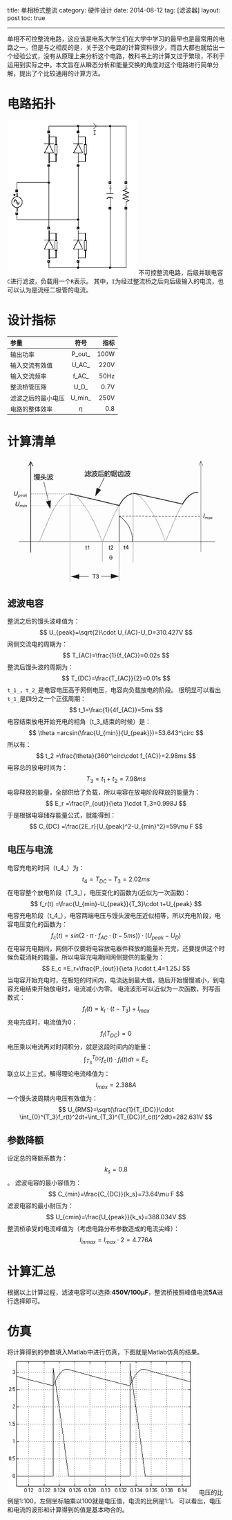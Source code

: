 title: 单相桥式整流
category: 硬件设计
date: 2014-08-12
tag: [滤波器]
layout: post
toc: true

---

单相不可控整流电路，这应该是电系大学生们在大学中学习的最早也是最常用的电路之一。但是与之相反的是，关于这个电路的计算资料很少，而且大都也就给出一个经验公式，没有从原理上来分析这个电路，教科书上的计算又过于繁琐，不利于运用到实际之中。本文旨在从瞬态分析和能量交换的角度对这个电路进行简单分解，提出了个比较通用的计算方法。
<!--more-->

# 电路拓扑
![电路拓扑](/img/bridge-rectifier/schematics.gif)
不可控整流电路，后级并联电容`C`进行滤波，负载用一个`R`表示。
其中，`I`为经过整流桥之后向后级输入的电流，也可以认为是流经二极管的电流。

# 设计指标
|参量|符号|指标|
|:---|:---:|---:|
|输出功率|P_out_|100W|
|输入交流有效值|U_AC_|220V|
|输入交流频率|f_AC_|50Hz|
|整流桥管压降|U_D_|0.7V|
|滤波之后的最小电压|U_min_|250V|
|电路的整体效率|η|0.8|

# 计算清单
![波形图](/img/bridge-rectifier/wave.gif)

## 滤波电容
整流之后的馒头波峰值为：
$$
U_{peak}=\sqrt{2}\cdot U_{AC}-U_D=310.427V
$$
网侧交流电的周期为：
$$
T_{AC}=\frac{1}{f_{AC}}=0.02s
$$
整流后馒头波的周期为：
$$
T_{DC}=\frac{T_{AC}}{2}=0.01s
$$
`t_1_`，`t_2_`是电容电压高于网侧电压，电容向负载放电的阶段。
很明显可以看出`t_1_`是四分之一个正弦周期：
$$
t_1=\frac{1}{4f_{AC}}=5ms
$$
电容结束放电开始充电的相角（t_3_结束的时候）是：
$$
\theta =arcsin(\frac{U_{min}}{U_{peak}})=53.643^\circ
$$
所以有：
$$
t_2 =\frac{\theta}{360^\circ\cdot f_{AC}}=2.98ms
$$
电容总的放电时间为：
$$
T_3 =t_1+t_2=7.98ms
$$
电容释放的能量，全部供给了负载，所以电容在放电阶段释放的能量为：
$$
E_r =\frac{P_{out}}{\eta }\cdot T_3=0.998J
$$
于是根据电容储存能量公式，就能得到：
$$
C_{DC} =\frac{2E_r}{U_{peak}^2-U_{min}^2}=59\mu F
$$

## 电压与电流
电容充电的时间（t_4_）为：
$$
t_4 =T_{DC}-T_3=2.02ms
$$
在电容整个放电阶段（T_3_），电压变化的函数为(近似为一次函数)：
$$
f_r(t) =\frac{U_{min}-U_{peak}}{T_3}\cdot t+U_{peak}
$$
电容充电阶段（t_4_），电容两端电压与馒头波电压近似相等，所以充电阶段，电容电压变化的函数为：
$$
f_c(t)=sin(2\cdot \pi \cdot f_{AC}\cdot (t-5ms))\cdot (U_{peak}-U_{D})
$$
在电容充电期间，网侧不仅要将电容放电器件释放的能量补充完，还要提供这个时候负载消耗的能量。所以电容充电期间网侧提供的能量为：
$$
E_c =E_r+\frac{P_{out}}{\eta }\cdot t_4=1.25J
$$
当电容开始充电时，在极短的时间内，电流达到最大值，随后开始慢慢减小，到电容充电结束开始放电时，电流减小为零。
电流波形可以近似为一次函数，列写函数式：
$$
f_I(t) = k_I\cdot (t-T_3)+I_{max}
$$
充电完成时，电流值为0：
$$
f_I(T_{DC})=0
$$
电压乘以电流再对时间积分，就是这段时间内的能量：
$$
\int_{T_3}^{T_{DC}}f_c(t)\cdot f_I(t)dt=E_c
$$
联立以上三式，解得理论电流峰值为：
$$
I_{max}=2.388A
$$
一个馒头波周期内电压有效值为：
$$
U_{RMS}=\sqrt(\frac{1}{T_{DC}}\cdot \int_{0}^{T_3}f_r(t)^2dt+\int_{T_3}^{T_{DC}}f_c(t)^2dt)=282.631V
$$

## 参数降额
设定总的降额系数为：$$k_s=0.8$$。
滤波电容的最小容值为：
$$
C_{min}=\frac{C_{DC}}{k_s}=73.64\mu F
$$
滤波电容的最小耐压为：
$$
U_{cmin}=\frac{U_{peak}}{k_s}=388.034V
$$
整流桥承受的电流峰值为（考虑电路分布参数造成的电流尖峰）：
$$
I_{inmax}=I_{max}\cdot 2=4.776A
$$

# 计算汇总
根据以上计算过程，滤波电容可以选择:**450V/100μF**，整流桥按照峰值电流**5A**进行选择即可。

# 仿真
将计算得到的参数填入Matlab中进行仿真，下图就是Matlab仿真的结果。
![仿真结果](/img/bridge-rectifier/simulation.gif)
电压的比例是1:100，左侧坐标轴乘以100就是电压值，电流的比例是1:1。
可以看出，电压和电流的波形和计算得到的值是基本吻合的。